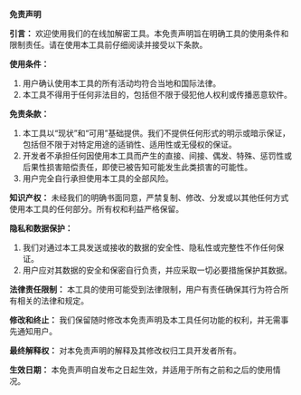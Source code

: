 **免责声明**

**引言：**
欢迎使用我们的在线加解密工具。本免责声明旨在明确工具的使用条件和限制责任。请在使用本工具前仔细阅读并接受以下条款。

**使用条件：**
1. 用户确认使用本工具的所有活动均符合当地和国际法律。
2. 本工具不得用于任何非法目的，包括但不限于侵犯他人权利或传播恶意软件。

**免责条款：**
1. 本工具以“现状”和“可用”基础提供。我们不提供任何形式的明示或暗示保证，包括但不限于对特定用途的适销性、适用性或无侵权的保证。
2. 开发者不承担任何因使用本工具而产生的直接、间接、偶发、特殊、惩罚性或后果性损害赔偿责任，即使已被告知可能发生此类损害的可能性。
3. 用户完全自行承担使用本工具的全部风险。

**知识产权：**
未经我们的明确书面同意，严禁复制、修改、分发或以其他任何方式使用本工具的任何部分。所有权和利益严格保留。

**隐私和数据保护：**
1. 我们对通过本工具发送或接收的数据的安全性、隐私性或完整性不作任何保证。
2. 用户应对其数据的安全和保密自行负责，并应采取一切必要措施保护其数据。

**法律责任限制：**
本工具的使用可能受到法律限制，用户有责任确保其行为符合所有相关的法律和规定。

**修改和终止：**
我们保留随时修改本免责声明及本工具任何功能的权利，并无需事先通知用户。

**最终解释权：**
对本免责声明的解释及其修改权归工具开发者所有。

**生效日期：**
本免责声明自发布之日起生效，并适用于所有之前和之后的使用情况。
